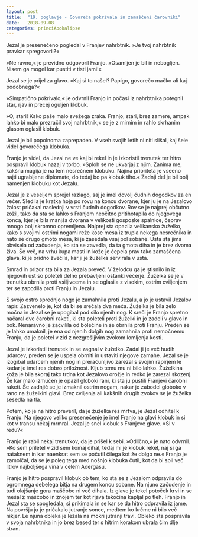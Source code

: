 ```yaml
---
layout: post
title:  "19. poglavje - Govoreča pokrivala in zamaščeni čarovniki"
date:   2018-09-08
categories: princiApokalipse
---
```

Jezal je presenečeno pogledal v Franjev nahrbtnik. »Je tvoj nahrbtnik pravkar spregovoril?«

»Ne ravno,« je previdno odgovoril Franjo. »Osamljen je bil in nebogljen. Nisem ga mogel kar pustiti v tisti jami!«

Jezal se je prijel za glavo. »Kaj si to našel? Papigo, govorečo mačko ali kaj podobnega?«

»Simpatično pokrivalo,« je odvrnil Franjo in počasi iz nahrbtnika potegnil star, rjav in precej oguljen klobuk. 

»O, stari! Kako paše malo svežega zraka. Franjo, stari, brez zamere, ampak lahko bi malo prezračil svoj nahrbtnik,« se je z mirnim in rahlo skrhanim glasom oglasil klobuk.

Jezal je bil popolnoma zaprepaden. V vseh svojih letih ni niti slišal, kaj šele videl govorečega klobuka.

Franjo je videl, da Jezal ne ve kaj bi rekel in je izkoristil trenutek ter hitro pospravil klobuk nazaj v torbo. »Sploh se ne ukvarjaj z njim. Zanima me, kakšna magija je na tem nesrečnem klobuku. Najina prioriteta je vseeno najti ugrabljene diplomate, do tedaj bo pa klobuk tiho.« Zadnji del je bil bolj namenjen klobuku kot Jezalu.

Jezal je z veseljem sprejel razlago, saj je imel dovolj čudnih dogodkov za en večer. Sledila je kratka hoja po rovu na koncu dvorane, kjer ju je na Jezalovo žalost pričakal naslednji v vrsti čudnih dogodkov. Rov se je najprej občutno zožil, tako da sta se lahko s Franjem neočitno pritihotapila do njegovega konca, kjer je bila manjša dvorana v velikosti gosposke spalnice, čeprav mnogo bolj skromno opremljena. Najprej sta opazila velikansko žuželko, kako s svojimi ostrimi nogami reže kose mesa iz trupla nekega nesrečnika in nato še drugo gmoto mesa, ki je zasedala vsaj pol sobane. Usta sta jima obvisela od začudenja, ko sta se zavedla, da ta gmota diha in je brez dvoma živa. Še več, na vrhu kupa masti in kože je čepela prav tako zamaščena glava, ki je pridno žvečila, kar ji je žuželka servirala v usta. 

Smrad in prizor sta bila za Jezala preveč. V želodcu ga je stisnilo in iz njegovih ust so poleteli delno prebavljeni ostanki večerje. Žuželka se je v trenutku obrnila proti vsiljivcema in se oglasila z visokim, ostrim cviljenjem ter se zapodila proti Franju in Jezalu. 

S svojo ostro sprednjo nogo je zamahnila proti Jezalu, a jo je ustavil Jezalov rapir. Zazvenelo je, kot da bi se srečala dva meča. Žuželka je bila zelo močna in Jezal se je upogibal pod silo njenih nog. K sreči je Franjo spretno načaral dve čarobni raketi, ki sta poleteli proti žuželki in jo zadeli v glavo in bok. Nenaravno je zacvilila od bolečine in se obrnila proti Franju. Preden se je lahko umaknil, je ena od njenih dolgih nog zamahnila proti nemočnemu Franju, da je poletel v zid z nezgrešljivim zvokom lomljenja kosti.

Jezal je izkoristil trenutek in se zagnal v žuželko. Zadal ji je več hudih udarcev, preden se je uspela obrniti in ustaviti njegove zamahe. Jezal se je izogibal udarcem njenih nog in preračunljivo zarezal s svojim rapirjem le kadar je imel res dobro priložnost. Kljub temu mu ni bilo lahko. Žuželkina koža je bila skoraj tako trdna kot Jezalovo orožje in redko je zarezal skozenj. Že kar malo  izmučen je opazil globoki rani, ki sta ju pustili Franjevi čarobni raketi. Še zadnjič se je izmaknil ostrim nogam, nakar je zabodel globoko v rano na žuželkini glavi. Brez cviljenja ali kakšnih drugih zvokov se je žuželka sesedla na tla. 

Potem, ko je na hitro preveril, da je žuželka res mrtva, je Jezal odhitel k Franju. Na njegovo veliko presenečenje je imel Franjo na glavi klobuk in si kot v transu nekaj mrmral. Jezal je snel klobuk s Franjeve glave. »Si v redu?«

Franjo je rabil nekaj trenutkov, da je prišel k sebi. »Odlično,« je nato odvrnil. »Ko sem priletel v zid sem komaj dihal, tedaj mi je klobuk rekel, naj si ga nataknem in kar naenkrat sem se počutil čilega kot že dolgo ne.« Franjo je zamolčal, da se je poleg tega med nošnjo klobuka čutil, kot da bi spil več litrov najboljšega vina v celem Adergasu.

Franjo je hitro pospravil klobuk ob tem, ko sta se z Jezalom odpravila do ogromnega debelega bitja na drugem koncu sobane. Na njuno začudenje in tudi olajšanje gora maščobe ni več dihala. Iz glave je tekel potoček krvi in se mešal z maščobo in znojem ter kot rjava tekočina kapljal po tleh. Franjo in Jezal sta se spogledala, si prikimala in se kar se da hitro odpravila iz jame. Na površju ju je pričakalo jutranje sonce, medtem ko krčme ni bilo več nikjer. Le njuna obleka je ležala na mokri jutranji travi. Obleko sta pospravila v svoja nahrbtnika in jo brez besed ter s hitrim korakom ubrala čim dlje stran.